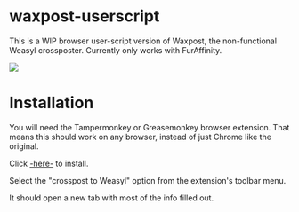 # waxpost-userscript

This is a WIP browser user-script version of Waxpost, the non-functional Weasyl crossposter. Currently only works with FurAffinity. 

![](https://i.imgur.com/ksPmF0f.png)

# Installation

You will need the Tampermonkey or Greasemonkey browser extension. That means this should work on any browser, instead of just Chrome like the original.

Click [-here-](https://github.com/warpKaiba/waxpost-userscript/raw/main/weasyl-crossposter.user.js) to install.

Select the "crosspost to Weasyl" option from the extension's toolbar menu.

It should open a new tab with most of the info filled out.
